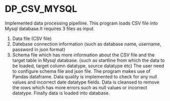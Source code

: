 # DP_CSV_MYSQL
Implemented data processing pipelline. 
This program loads CSV file into Mysql database.It requires 3 files as input.
1. Data file (CSV file)
2. Datebase connection information (such as database name, username, password in json format)
3. Schema file which has more information about the CSV file and the target table in Mysql database.
  (such as startline from which the data to be loaded, target column datatype, source datatype etc)
The user need to configure schema file and json file. 
The program makes use of Pandas dataframe. Data quality is implemented to check for any null values and incorrect date datatype fields.
Data is cleansed to remove the rows which has more errors such as null values or incorrect datatype.
Finally data is loaded into database.
